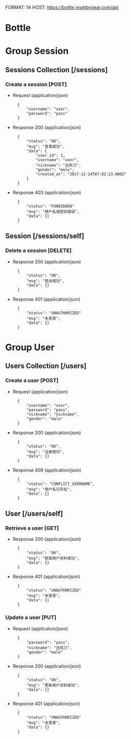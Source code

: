 FORMAT: 1A
HOST: https://bottle.resetbypear.com/api

# Bottle

# Group Session

## Sessions Collection [/sessions]

### Create a session [POST]

+ Request (application/json)

        {
            "username": "user",
            "password": "pass"
        }

+ Response 200 (application/json)

        {
            "status": "OK",
            "msg": "登录成功",
            "data": {
                "user_id": 1,
                "username": "user",
                "nickname": "吕剪刀",
                "gender": "male",
                "created_at": "2017-12-24T07:02:23.000Z"
            }
        }

+ Response 403 (application/json)

        {
            "status": "FORBIDDEN"
            "msg": "用户名或密码错误",
            "data": {}
        }

## Session [/sessions/self]

### Delete a session [DELETE]

+ Response 200 (application/json)

        {
            "status": "OK",
            "msg": "登出成功",
            "data": {}
        }

+ Response 401 (application/json)

        {
            "status": "UNAUTHORIZED"
            "msg": "未登录",
            "data": {}
        }

# Group User

## Users Collection [/users]

### Create a user [POST]

+ Request (application/json)

        {
            "username": "user",
            "password": "pass",
            "nickname": "nickname",
            "gender": "male"
        }

+ Response 200 (application/json)

        {
            "status": "OK",
            "msg": "注册成功",
            "data": {}
        }

+ Response 409 (application/json)

        {
            "status": "CONFLICT_USERNAME",
            "msg": "用户名已存在",
            "data": {}
        }

## User [/users/self]

### Retrieve a user [GET]

+ Response 200 (application/json)

        {
            "status": "OK",
            "msg": "获取用户资料成功",
            "data": {}
        }

+ Response 401 (application/json)

        {
            "status": "UNAUTHORIZED"
            "msg": "未登录",
            "data": {}
        }

### Update a user [PUT]

+ Request (application/json)

        {
            "password": "pass",
            "nickname": "吕剪刀",
            "gender": "male"
        }

+ Response 200 (application/json)

        {
            "status": "OK",
            "msg": "更新用户资料成功",
            "data": {}
        }

+ Response 401 (application/json)

        {
            "status": "UNAUTHORIZED"
            "msg": "未登录",
            "data": {}
        }
